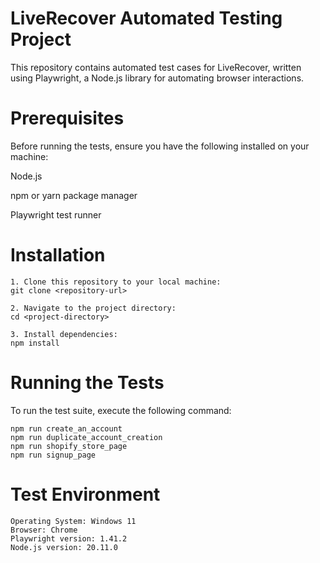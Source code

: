 
# LiveRecover Automated Testing Project

This repository contains automated test cases for LiveRecover, written using Playwright, a Node.js library for automating browser interactions.

# Prerequisites
Before running the tests, ensure you have the following installed on your machine:

Node.js

npm or yarn package manager

Playwright test runner

# Installation
    1. Clone this repository to your local machine:
    git clone <repository-url>

    2. Navigate to the project directory:
    cd <project-directory>

    3. Install dependencies:
    npm install

# Running the Tests
To run the test suite, execute the following command:

    npm run create_an_account
    npm run duplicate_account_creation
    npm run shopify_store_page
    npm run signup_page

# Test Environment

    Operating System: Windows 11
    Browser: Chrome
    Playwright version: 1.41.2
    Node.js version: 20.11.0 